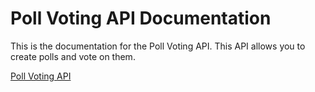 # Poll Voting API Documentation

This is the documentation for the Poll Voting API. This API allows you to create polls and vote on them.

[Poll Voting API](https://github.com/buraksakalli/poll-voting-api)
